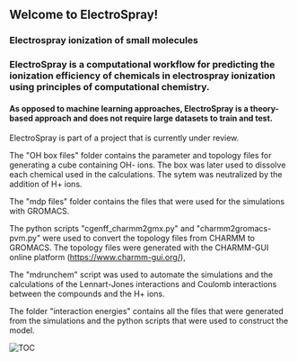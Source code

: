 ## Welcome to ElectroSpray!

### Electrospray ionization of small molecules
### ElectroSpray is a computational workflow for predicting the ionization efficiency of chemicals in electrospray ionization using principles of computational chemistry. 

#### As opposed to machine learning approaches, ElectroSpray is a theory-based approach and does not require large datasets to train and test. 

ElectroSpray is part of a project that is currently under review. 

The "OH box files" folder contains the parameter and topology files for generating a cube containing OH- ions. The box was later used to dissolve each chemical used in the calculations. The sytem was neutralized by the addition of H+ ions. 

The "mdp files" folder contains the files that were used for the simulations with GROMACS.

The python scripts "cgenff_charmm2gmx.py" and "charmm2gromacs-pvm.py" were used to convert the topology files from CHARMM to GROMACS. The topology files were generated with the CHARMM-GUI online platform (https://www.charmm-gui.org/),

The "mdrunchem" script was used to automate the simulations and the calculations of the Lennart-Jones interactions and Coulomb interactions between the compounds and the H+ ions.

The folder "interaction energies" contains all the files that were generated from the simulations and the python scripts that were used to construct the model.

![TOC](https://github.com/dimitriabrahamsson/electro-chem/assets/56902317/a1521a72-11f6-42fa-9f31-f634832e3fd0)

